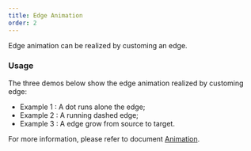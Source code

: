 ```yaml
---
title: Edge Animation
order: 2
---
```


Edge animation can be realized by customing an edge.

### Usage

The three demos below show the edge animation realized by customing edge:

- Example 1 : A dot runs alone the edge;
- Example 2 : A running dashed edge;
- Example 3 : A edge grow from source to target.

For more information, please refer to document [Animation](/en/docs/manual/middle/animation).
